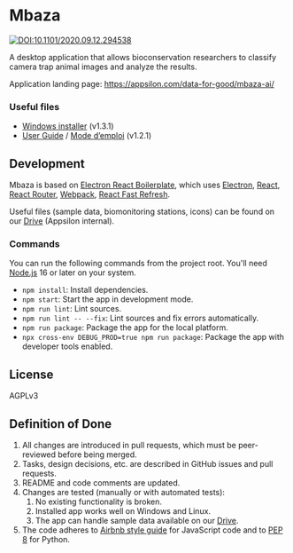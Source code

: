 # Mbaza

[![DOI:10.1101/2020.09.12.294538](https://zenodo.org/badge/DOI/10.1101/2020.09.12.294538.svg)](https://doi.org/10.1101/2020.09.12.294538)

A desktop application that allows bioconservation researchers
to classify camera trap animal images and analyze the results.

Application landing page: https://appsilon.com/data-for-good/mbaza-ai/

### Useful files

* [Windows installer](https://github.com/Appsilon/mbaza/releases/download/v1.3.1/Mbaza.AI.Setup.1.3.1.exe) (v1.3.1)
* [User Guide](https://github.com/Appsilon/mbaza/releases/download/v1.2.1/Mbaza.AI.user.guide.v1-2-1.EN.pdf)
  / [Mode d’emploi](https://github.com/Appsilon/mbaza/releases/download/v1.2.1/Mbaza.AI.user.guide.v1-2-1.FR.pdf) (v1.2.1)

## Development

Mbaza is based on [Electron React Boilerplate](https://github.com/electron-react-boilerplate/electron-react-boilerplate),
which uses
[Electron](https://electron.atom.io/),
[React](https://facebook.github.io/react/),
[React Router](https://github.com/reactjs/react-router),
[Webpack](https://webpack.js.org/),
[React Fast Refresh](https://www.npmjs.com/package/react-refresh).

Useful files (sample data, biomonitoring stations, icons)
can be found on our [Drive](https://drive.google.com/drive/folders/1eQWuf5WCT429xogQ2HiZqapehvweAtxP) (Appsilon internal).

### Commands

You can run the following commands from the project root.
You'll need [Node.js](https://nodejs.org/en/) 16 or later on your system.

* `npm install`: Install dependencies.
* `npm start`: Start the app in development mode.
* `npm run lint`: Lint sources.
* `npm run lint -- --fix`: Lint sources and fix errors automatically.
* `npm run package`: Package the app for the local platform.
* `npx cross-env DEBUG_PROD=true npm run package`: Package the app with developer tools enabled.

## License

AGPLv3

## Definition of Done

1. All changes are introduced in pull requests,
which must be peer-reviewed before being merged.
2. Tasks, design decisions, etc. are described in GitHub issues and pull requests.
3. README and code comments are updated.
4. Changes are tested (manually or with automated tests):
    1. No existing functionality is broken.
    2. Installed app works well on Windows and Linux.
    3. The app can handle sample data available on our
    [Drive](https://drive.google.com/drive/folders/1eQWuf5WCT429xogQ2HiZqapehvweAtxP).
5. The code adheres to
[Airbnb style guide](https://github.com/airbnb/javascript) for JavaScript code
and to [PEP 8](https://www.python.org/dev/peps/pep-0008/) for Python.
